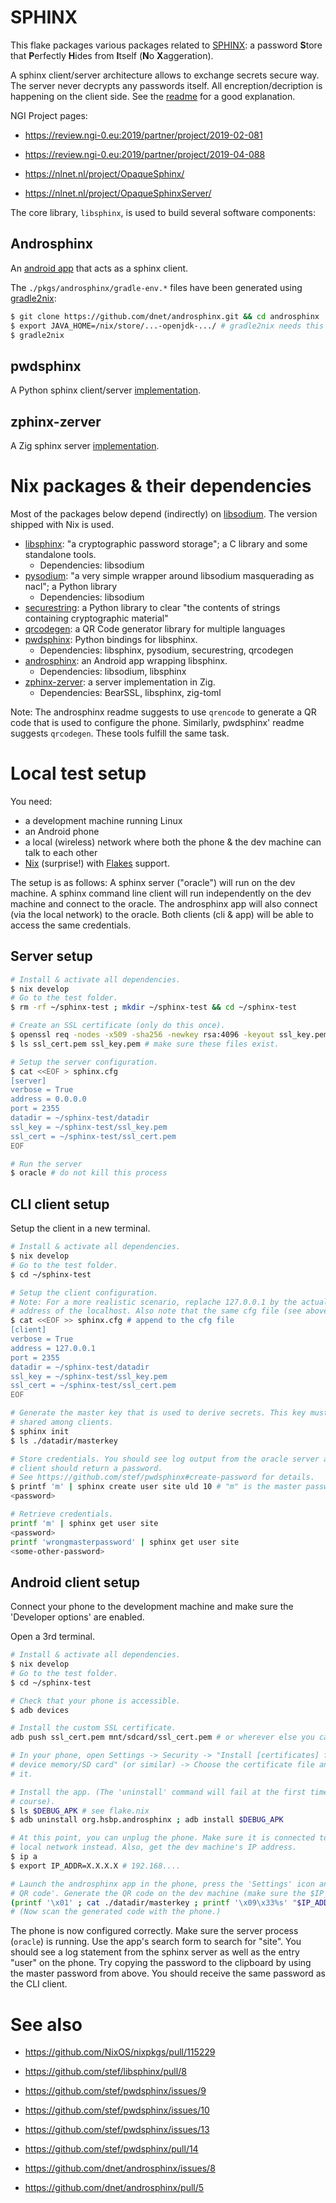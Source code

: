 # SPHINX

This flake packages various packages related to [SPHINX](https://github.com/stef/libsphinx/): a password **S**tore that **P**erfectly **H**ides from **I**tself (**N**o **X**aggeration).

A sphinx client/server architecture allows to exchange secrets secure way.
The server never decrypts any passwords itself.
All encreption/decription is happening on the client side.
See the [readme](https://github.com/stef/libsphinx/#what-is-this-thing) for a good explanation.

NGI Project pages:

* https://review.ngi-0.eu:2019/partner/project/2019-02-081
* https://review.ngi-0.eu:2019/partner/project/2019-04-088

* https://nlnet.nl/project/OpaqueSphinx/
* https://nlnet.nl/project/OpaqueSphinxServer/

The core library, `libsphinx`, is used to build several software components:

## Androsphinx

An [android app](https://github.com/dnet/androsphinx) that acts as a sphinx client.

The `./pkgs/androsphinx/gradle-env.*` files have been generated using [gradle2nix](https://github.com/tadfisher/gradle2nix):

```bash
$ git clone https://github.com/dnet/androsphinx.git && cd androsphinx
$ export JAVA_HOME=/nix/store/...-openjdk-.../ # gradle2nix needs this
$ gradle2nix
```

## pwdsphinx

A Python sphinx client/server [implementation](https://github.com/stef/pwdsphinx).

## zphinx-zerver

A Zig sphinx server [implementation](https://github.com/stef/zphinx-zerver).

# Nix packages & their dependencies

Most of the packages below depend (indirectly) on [libsodium](https://github.com/NixOS/nixpkgs/blob/master/pkgs/development/libraries/libsodium/default.nix). The version shipped with Nix is used.

* [libsphinx](https://github.com/stef/libsphinx/): "a cryptographic password storage"; a C library and some standalone tools.
  * Dependencies: libsodium
* [pysodium](https://github.com/stef/pysodium): "a very simple wrapper around libsodium masquerading as nacl"; a Python library
  * Dependencies: libsodium
* [securestring](https://github.com/dnet/pysecstr): a Python library to clear "the contents of strings containing cryptographic material"
* [qrcodegen](https://github.com/nayuki/QR-Code-generator): a QR Code generator library for multiple languages
* [pwdsphinx](https://github.com/stef/pwdsphinx): Python bindings for libsphinx.
  * Dependencies: libsphinx, pysodium, securestring, qrcodegen
* [androsphinx](https://github.com/dnet/androsphinx): an Android app wrapping libsphinx.
  * Dependencies: libsodium, libsphinx
* [zphinx-zerver](https://github.com/stef/zphinx-zerver): a server implementation in Zig.
  * Dependencies: BearSSL, libsphinx, zig-toml

Note: The androsphinx readme suggests to use ``qrencode`` to generate a QR code that is used to configure the phone. Similarly, pwdsphinx' readme suggests ``qrcodegen``.
These tools fulfill the same task.

# Local test setup

You need:

* a development machine running Linux
* an Android phone
* a local (wireless) network where both the phone & the dev machine can talk to each other
* [Nix](https://nixos.org/) (surprise!) with [Flakes](https://nixos.wiki/wiki/Flakes) support.

The setup is as follows:
A sphinx server ("oracle") will run on the dev machine.
A sphinx command line client will run independently on the dev machine and connect to the oracle.
The androsphinx app will also connect (via the local network) to the oracle.
Both clients (cli & app) will be able to access the same credentials.

## Server setup

```bash
# Install & activate all dependencies.
$ nix develop
# Go to the test folder.
$ rm -rf ~/sphinx-test ; mkdir ~/sphinx-test && cd ~/sphinx-test

# Create an SSL certificate (only do this once).
$ openssl req -nodes -x509 -sha256 -newkey rsa:4096 -keyout ssl_key.pem -out ssl_cert.pem -days 365 -batch
$ ls ssl_cert.pem ssl_key.pem # make sure these files exist.

# Setup the server configuration.
$ cat <<EOF > sphinx.cfg
[server]
verbose = True
address = 0.0.0.0
port = 2355
datadir = ~/sphinx-test/datadir
ssl_key = ~/sphinx-test/ssl_key.pem
ssl_cert = ~/sphinx-test/ssl_cert.pem
EOF

# Run the server
$ oracle # do not kill this process
```

## CLI client setup

Setup the client in a new terminal.

```bash
# Install & activate all dependencies.
$ nix develop
# Go to the test folder.
$ cd ~/sphinx-test

# Setup the client configuration.
# Note: For a more realistic scenario, replache 127.0.0.1 by the actual IP
# address of the localhost. Also note that the same cfg file (see above) is used.
$ cat <<EOF >> sphinx.cfg # append to the cfg file
[client]
verbose = True
address = 127.0.0.1
port = 2355
datadir = ~/sphinx-test/datadir
ssl_key = ~/sphinx-test/ssl_key.pem
ssl_cert = ~/sphinx-test/ssl_cert.pem
EOF

# Generate the master key that is used to derive secrets. This key must be
# shared among clients.
$ sphinx init
$ ls ./datadir/masterkey

# Store credentials. You should see log output from the oracle server and the
# client should return a password.
# See https://github.com/stef/pwdsphinx#create-password for details.
$ printf 'm' | sphinx create user site uld 10 # "m" is the master password
<password>

# Retrieve credentials.
printf 'm' | sphinx get user site
<password>
printf 'wrongmasterpassword' | sphinx get user site
<some-other-password>
```

## Android client setup

Connect your phone to the development machine and make sure the 'Developer options' are enabled.

Open a 3rd terminal.

```bash
# Install & activate all dependencies.
$ nix develop
# Go to the test folder.
$ cd ~/sphinx-test

# Check that your phone is accessible.
$ adb devices

# Install the custom SSL certificate.
adb push ssl_cert.pem mnt/sdcard/ssl_cert.pem # or wherever else you can upload to the phone

# In your phone, open Settings -> Security -> "Install [certificates] from
# device memory/SD card" (or similar) -> Choose the certificate file and install
# it.

# Install the app. (The 'uninstall' command will fail at the first time, of
# course).
$ ls $DEBUG_APK # see flake.nix
$ adb uninstall org.hsbp.androsphinx ; adb install $DEBUG_APK

# At this point, you can unplug the phone. Make sure it is connected to the
# local network instead. Also, get the dev machine's IP address.
$ ip a
$ export IP_ADDR=X.X.X.X # 192.168....

# Launch the androsphinx app in the phone, press the 'Settings' icon and press 'Scan from
# QR code'. Generate the QR code on the dev machine (make sure the $IP_ADDR is set).
(printf '\x01' ; cat ./datadir/masterkey ; printf '\x09\x33%s' "$IP_ADDR") | qrencode -8 -t ANSI256
# (Now scan the generated code with the phone.)
```

The phone is now configured correctly.
Make sure the server process (``oracle``) is running.
Use the app's search form to search for "site".
You should see a log statement from the sphinx server as well as the entry "user" on the phone.
Try copying the password to the clipboard by using the master password from above.
You should receive the same password as the CLI client.

# See also

* https://github.com/NixOS/nixpkgs/pull/115229

* https://github.com/stef/libsphinx/pull/8

* https://github.com/stef/pwdsphinx/issues/9
* https://github.com/stef/pwdsphinx/issues/10
* https://github.com/stef/pwdsphinx/issues/13
* https://github.com/stef/pwdsphinx/pull/14

* https://github.com/dnet/androsphinx/issues/8
* https://github.com/dnet/androsphinx/pull/5
